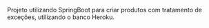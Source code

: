 Projeto utilizando SpringBoot para criar produtos com tratamento de exceções, utilizando o banco Heroku.
